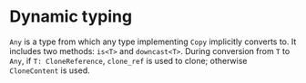 # Dynamic typing

`Any` is a type from which any type implementing `Copy` implicitly converts to. It includes two methods: `is<T>` and `downcast<T>`. During conversion from `T` to `Any`, if `T: CloneReference`, `clone_ref` is used to clone; otherwise `CloneContent` is used.